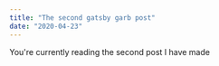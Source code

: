 ```yaml
---
title: "The second gatsby garb post"
date: "2020-04-23"
---
```


You're currently reading the second post I have made
